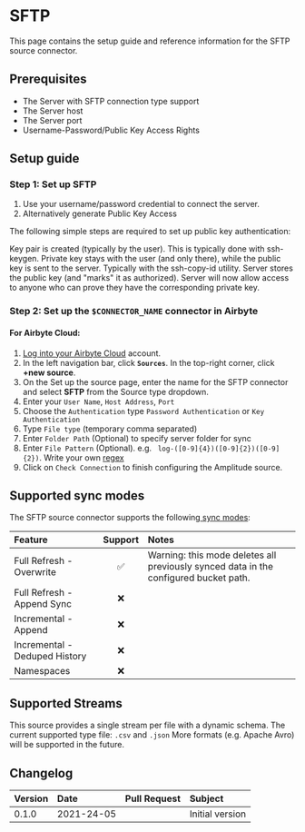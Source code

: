 # SFTP
This page contains the setup guide and reference information for the SFTP source connector.

## Prerequisites

* The Server with SFTP connection type support
* The Server host
* The Server port
* Username-Password/Public Key Access Rights

## Setup guide
### Step 1: Set up SFTP 
1. Use your username/password credential to connect the server.
2. Alternatively generate Public Key Access

The following simple steps are required to set up public key authentication:

Key pair is created (typically by the user). This is typically done with ssh-keygen.
Private key stays with the user (and only there), while the public key is sent to the server. Typically with the ssh-copy-id utility.
Server stores the public key (and "marks" it as authorized).
Server will now allow access to anyone who can prove they have the corresponding private key.

### Step 2: Set up the `$CONNECTOR_NAME` connector in Airbyte

#### For Airbyte Cloud:

1. [Log into your Airbyte Cloud](https://cloud.airbyte.io/workspaces) account.
2. In the left navigation bar, click **`Sources`**. In the top-right corner, click **+new source**.
3. On the Set up the source page, enter the name for the SFTP connector and select **SFTP** from the Source type dropdown.
4. Enter your `User Name`, `Host Address`, `Port`
5. Choose the `Authentication` type `Password Authentication` or `Key Authentication`
6. Type `File type` (temporary comma separated)
7. Enter `Folder Path` (Optional) to specify server folder for sync
8. Enter `File Pattern` (Optional). e.g. ` log-([0-9]{4})([0-9]{2})([0-9]{2})`. Write your own [regex](https://www.tutorialspoint.com/java/java_regular_expressions.htm)    
9. Click on `Check Connection` to finish configuring the Amplitude source.

## Supported sync modes

The SFTP source connector supports the following[ sync modes](https://docs.airbyte.com/cloud/core-concepts#connection-sync-modes):

| Feature                       | Support | Notes                                                                                |
|:------------------------------|:-------:|:-------------------------------------------------------------------------------------|
| Full Refresh - Overwrite      |    ✅    | Warning: this mode deletes all previously synced data in the configured bucket path. |
| Full Refresh - Append Sync    |    ❌    |                                                                                      |
| Incremental - Append          |    ❌    |                                                                                      |
| Incremental - Deduped History |    ❌    |                                                                                      |
| Namespaces                    |    ❌    |                                                                                      |




## Supported Streams

This source provides a single stream per file with a dynamic schema. The current supported type file: `.csv` and `.json`
More formats \(e.g. Apache Avro\) will be supported in the future.

## Changelog

| Version | Date       | Pull Request | Subject         |
|:--------|:-----------|:-------------|:----------------|
| 0.1.0   | 2021-24-05 |              | Initial version |

